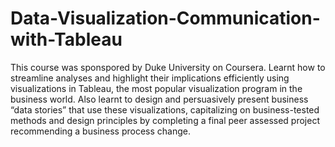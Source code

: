 # Data-Visualization-Communication-with-Tableau
This course was sponspored by Duke University on Coursera. Learnt how to streamline analyses and highlight their implications efficiently using visualizations in Tableau, the most popular visualization program in the business world. Also learnt to design and persuasively present business “data stories” that use these visualizations, capitalizing on business-tested methods and design principles by completing a final peer assessed project recommending a business process change.
